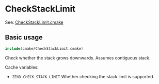 # CheckStackLimit

See: [CheckStackLimit.cmake](https://github.com/petk/php-build-system/blob/master/cmake/Zend/cmake/CheckStackLimit.cmake)

## Basic usage

```cmake
include(cmake/CheckStackLimit.cmake)
```

Check whether the stack grows downwards. Assumes contiguous stack.

Cache variables:

* `ZEND_CHECK_STACK_LIMIT`
  Whether checking the stack limit is supported.

